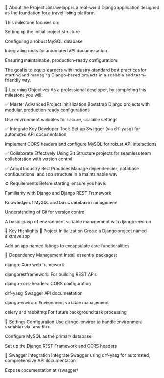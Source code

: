 📌 About the Project
alxtravelapp is a real-world Django application designed as the foundation for a travel listing platform.

This milestone focuses on:

Setting up the initial project structure

Configuring a robust MySQL database

Integrating tools for automated API documentation

Ensuring maintainable, production-ready configurations

The goal is to equip learners with industry-standard best practices for starting and managing Django-based projects in a scalable and team-friendly way.

🎯 Learning Objectives
As a professional developer, by completing this milestone you will:

✅ Master Advanced Project Initialization
Bootstrap Django projects with modular, production-ready configurations

Use environment variables for secure, scalable settings

✅ Integrate Key Developer Tools
Set up Swagger (via drf-yasg) for automated API documentation

Implement CORS headers and configure MySQL for robust API interactions

✅ Collaborate Effectively Using Git
Structure projects for seamless team collaboration with version control

✅ Adopt Industry Best Practices
Manage dependencies, database configurations, and app structure in a maintainable way

⚙️ Requirements
Before starting, ensure you have:

Familiarity with Django and Django REST Framework

Knowledge of MySQL and basic database management

Understanding of Git for version control

A basic grasp of environment variable management with django-environ

🌟 Key Highlights
📌 Project Initialization
Create a Django project named alxtravelapp

Add an app named listings to encapsulate core functionalities

📌 Dependency Management
Install essential packages:

django: Core web framework

djangorestframework: For building REST APIs

django-cors-headers: CORS configuration

drf-yasg: Swagger API documentation

django-environ: Environment variable management

celery and rabbitmq: For future background task processing

📌 Settings Configuration
Use django-environ to handle environment variables via .env files

Configure MySQL as the primary database

Set up the Django REST Framework and CORS headers

📌 Swagger Integration
Integrate Swagger using drf-yasg for automated, comprehensive API documentation

Expose documentation at /swagger/